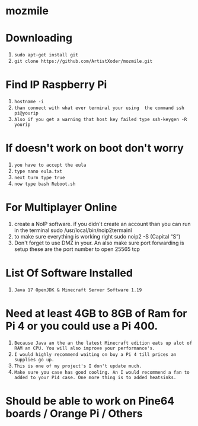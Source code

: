 # mozmile 
# Downloading 
1) ```sudo apt-get install git```
2) ```git clone https://github.com/ArtistXoder/mozmile.git```

# Find IP Raspberry Pi 
1) ```hostname -i```
2) ```than connect with what ever terminal your using  the command ssh pi@yourip```
3) ```Also if you get a warning that host key failed type ssh-keygen -R yourip```

# If doesn't work on boot don't worry 
1) ```you have to accept the eula```
2) ```type nano eula.txt```
3) ```next turn type true```
4) ```now type bash Reboot.sh```

# For Multiplayer Online 

1) create a NoIP software. if you didn't create an account than you can run in the terminal sudo /usr/local/bin/noip2termainl 
2) to make sure everything is working right sudo noip2 ­-S (Capital “S”)
3) Don't forget to use DMZ in your. An also make sure port forwarding is setup these are the port number to open 25565 tcp

# List Of Software Installed 
   1) ```Java 17 OpenJDK & Minecraft Server Software 1.19```
   
# Need at least 4GB to 8GB of Ram for Pi 4 or you could use a Pi 400.
1) ```Because Java an the an the latest Minecraft edition eats up alot of RAM an CPU. You will also improve your performance's.```
2) ```I would highly recommend waiting on buy a Pi 4 till prices an supplies go up.```
3) ```This is one of my project's I don't update much.```
4) ```Make sure you case has good cooling. An I would recommend a fan to added to your Pi4 case. One more thing is to added heatsinks.```

# Should be able to work on Pine64 boards / Orange Pi / Others
